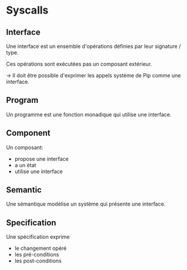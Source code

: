 # Syscalls

## Interface

Une interface est un ensemble d'opérations définies par
leur signature / type.

Ces opérations sont exécutées pas un composant extérieur.

-> Il doit être possible d'exprimer les appels système de Pip comme une interface.

## Program

Un programme est une fonction monadique qui utilise une interface.

## Component

Un composant:
- propose une interface
- a un état
- utilise une interface

## Semantic

Une sémantique modélise un système qui présente une interface.

## Specification

Une spécification exprime
- le changement opéré
- les pré-conditions
- les post-conditions

